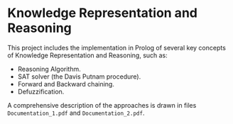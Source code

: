 # Knowledge Representation and Reasoning

This project includes the implementation in Prolog of several key concepts of Knowledge Representation and Reasoning, such as:

- Reasoning Algorithm.
- SAT solver (the Davis Putnam procedure).
- Forward and Backward chaining.
- Defuzzification.

A comprehensive description of the approaches is drawn in files `Documentation_1.pdf` and `Documentation_2.pdf`.